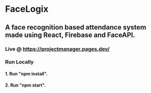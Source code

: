 # FaceLogix

## A face recognition based attendance system made using React, Firebase and FaceAPI.

### Live @ https://projectmanager.pages.dev/

### Run Locally

#### 1. Run "npm install".
#### 2. Run "npm start".
